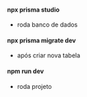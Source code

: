 #### npx prisma studio 
  - roda banco de dados
#### npx prisma migrate dev 
  - após criar nova tabela
#### npm run dev
  - roda projeto

